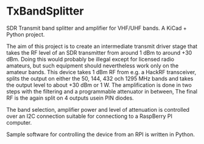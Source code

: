 # TxBandSplitter
SDR Transmit band splitter and amplifier for VHF/UHF bands. A KiCad + Python project.

The aim of this project is to create an intermediate transmit driver stage that 
takes the RF level of an SDR transmitter from around 1 dBm to around +30 dBm.
Doing this would probably be illegal except for licensed radio amateurs, but
such equipment should nevertheless work only on the amateur bands.
This device takes 1 dBm RF from e.g. a HackRF transceiver, splits the output on
either the 50, 144, 432 och 1295 MHz bands and takes the output level to about +30 dBm or 1 W.
The amplification is done in two steps with the filtering and a programmable attenuator in between,
The final RF is the again split on 4 outputs usein PIN diodes.

The band selection, amplifier power and level of attenuation is controlled over an I2C connection
suitable for connectiong to a RaspBerry PI computer.

Sample software for controlling the device from an RPI is written in Python.
